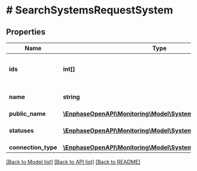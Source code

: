 # # SearchSystemsRequestSystem

## Properties

Name | Type | Description | Notes
------------ | ------------- | ------------- | -------------
**ids** | **int[]** | Filter system by particular Ids. | [optional]
**name** | **string** | Search by name of the system. | [optional]
**public_name** | [**\EnphaseOpenAPI\Monitoring\Model\SystemPublicNameEnum**](SystemPublicNameEnum.md) |  | [optional]
**statuses** | [**\EnphaseOpenAPI\Monitoring\Model\SystemStatusEnum[]**](SystemStatusEnum.md) | Search by System status. | [optional]
**connection_type** | [**\EnphaseOpenAPI\Monitoring\Model\SystemConnectionTypeEnum**](SystemConnectionTypeEnum.md) |  | [optional]

[[Back to Model list]](../../README.md#models) [[Back to API list]](../../README.md#endpoints) [[Back to README]](../../README.md)
